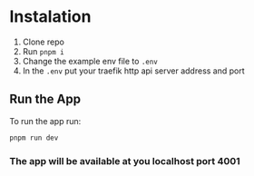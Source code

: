 # Instalation
1. Clone repo
1. Run `pnpm i`
1. Change the example env file to `.env` 
1. In the `.env` put your traefik http api server address and port

## Run the App

To run the app run:
```bash
pnpm run dev
```
### The app will be available at you localhost port 4001
